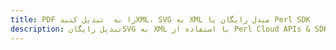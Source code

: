 ---title: PDF را به  تبدیل کنیدXML، SVG به XML مبدل رایگان یا Perl SDKdescription: تبدیل رایگانSVG به XML با استفاده از Perl Cloud APIs & SDK همچنین اسناد PDF را در Cloud ایجاد، ویرایش و رندر کنید.---